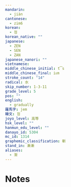 ```yaml
---
mandarin:
  - jiàn
cantonese:
  - zim6
korean:
  - 점
korean_native: ""
japanese:
  - ZEN
  - SEN
  - ZAN
japanese_nanori: ""
vietnamese:
middle_chinese_initial: t͡s
middle_chinese_final: iᴇm
stroke_count: "14"
radical: 水
skip_number: 1-3-11
grade_level: 5
pos: ""
english:
  - gradually
羅馬字: jem
韓文: 점
joyo_level: 高等
hsk_level: ""
hanmun_edu_level: ""
danayo_id: 5304
mc_id: 1314
graphemic_classification: 斬
stand_in: 漸漸
aliases:
  - 渐
---
```


# Notes
